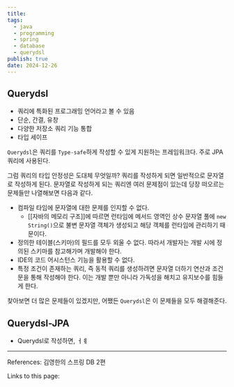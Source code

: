 ```yaml
---
title: 
tags:
  - java
  - programming
  - spring
  - database
  - querydsl
publish: true
date: 2024-12-26
---
```

## Querydsl
- 쿼리에 특화된 프로그래밍 언어라고 볼 수 있음
- 단순, 간결, 유창
- 다양한 저장소 쿼리 기능 통합
- 타입 세이프

`Querydsl`은 쿼리를 `Type-safe`하게 작성할 수 있게 지원하는 프레임워크다. 주로 JPA 쿼리에 사용된다.

그럼 쿼리의 타입 안정성은 도대체 무엇일까? 쿼리를 작성하게 되면 일반적으로 문자열로 작성하게 된다. 문자열로 작성하게 되는 쿼리엔 여러 문제점이 있는데 당장 떠오르는 문제들만 나열해보면 다음과 같다.

- 컴파일 타임에 문자열에 대한 문제를 인지할 수 없다.
	- [[자바의 메모리 구조]]에 따르면 런타임에 메서드 영역인 상수 문자열 풀에 `new String()`으로 불변 문자열 객체가 생성되고 해당 객체를 런타임에 관리하기 때문이다.
- 정의한 테이블(스키마)의 필드를 모두 외울 수 없다. 따라서 개발자는 개발 시에 정의된 스키마를 참고해가며 개발해야 한다.
- IDE의 코드 어시스턴스 기능을 활용할 수 없다.
- 특정 조건이 존재하는 쿼리, 즉 동적 쿼리를 생성하려면 문자열 더하기 연산과 조건문을 통해 작성해야 한다. 이는 개발 뿐만 아니라 가독성을 해치고 유지보수를 힘들게 한다.

찾아보면 더 많은 문제들이 있겠지만, 어쨌든 `Querydsl`은 이 문제들을 모두 해결해준다.

## Querydsl-JPA
- Querydsl로 작성하면, ㅓㅖ


---
References: 김영한의 스프링 DB 2편

Links to this page: 